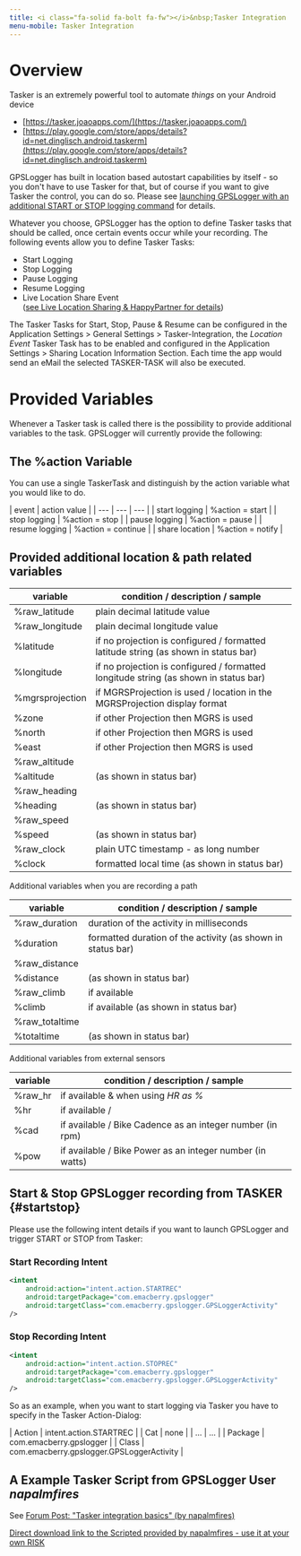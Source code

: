 ```yaml
---
title: <i class="fa-solid fa-bolt fa-fw"></i>&nbsp;Tasker Integration
menu-mobile: Tasker Integration
---
```


# Overview
Tasker is an extremely powerful tool to automate _things_ on your Android device
- [https://tasker.joaoapps.com/](https://tasker.joaoapps.com/)
- [https://play.google.com/store/apps/details?id=net.dinglisch.android.taskerm](https://play.google.com/store/apps/details?id=net.dinglisch.android.taskerm)

GPSLogger has built in location based autostart capabilities by itself - so you don't have to use Tasker for that, but
of course if you want to give Tasker the control, you can do so. Please see [launching GPSLogger with an additional
START or STOP logging command](#startstop) for details.

Whatever you choose, GPSLogger has the option to define Tasker tasks that should be called, once certain events occur
while your recording. The following events allow you to define Tasker Tasks:

- Start Logging
- Stop Logging
- Pause Logging
- Resume Logging
- Live Location Share Event<br/>([see Live Location Sharing & HappyPartner for details](./3200-liveshare.html))

The Tasker Tasks for Start, Stop, Pause & Resume can be configured in the Application Settings > General Settings >
Tasker-Integration, the _Location Event_ Tasker Task has to be enabled and configured in the Application Settings >
Sharing Location Information Section. Each time the app would send an eMail the selected TASKER-TASK will also be
executed.

# Provided Variables
Whenever a Tasker task is called there is the possibility to provide additional variables to the task. GPSLogger will
currently provide the following:

## The %action Variable

You can use a single TaskerTask and distinguish by the action variable what you would like to do.

| event | action value |
| --- | --- | --- |
| start logging | %action = start |
| stop logging | %action = stop |
| pause logging | %action = pause | 
| resume logging | %action = continue |
| share location | %action = notify | 

## Provided additional location & path related variables

| variable | condition / description / sample |
| --- | --- |
| %raw_latitude | plain decimal latitude value |
| %raw_longitude | plain decimal longitude value |
| %latitude | if no projection is configured / formatted latitude string (as shown in status bar) | 
| %longitude | if no projection is configured / formatted longitude string (as shown in status bar) |
| %mgrsprojection | if MGRSProjection is used / location in the MGRSProjection display format |
| %zone | if other Projection then MGRS is used |
| %north | if other Projection then MGRS is used |
| %east | if other Projection then MGRS is used |
| %raw_altitude |  |
| %altitude |  (as shown in status bar) |
| %raw_heading |  |
| %heading |  (as shown in status bar) |
| %raw_speed |  |
| %speed |  (as shown in status bar) |
| %raw_clock | plain UTC timestamp - as long number  |
| %clock |  formatted local time (as shown in status bar) |

Additional variables when you are recording a path

| variable | condition / description / sample |
| --- | --- |
| %raw_duration | duration of the activity in milliseconds |
| %duration | formatted duration of the activity (as shown in status bar) |
| %raw_distance |  |
| %distance | (as shown in status bar) |
| %raw_climb | if available |
| %climb | if available (as shown in status bar) |
| %raw_totaltime |  |
| %totaltime |  (as shown in status bar) |

Additional variables from external sensors

| variable | condition / description / sample |
| --- | --- |
| %raw_hr | if available & when using _HR as %_ |
| %hr | if available / |
| %cad | if available / Bike Cadence as an integer number (in rpm) |
| %pow | if available / Bike Power as an integer number (in watts) |

<!--
keyValues.add(new String[]{"raw_altitude", recToUse.getAlt()+"" });
keyValues.add(new String[]{"altitude", loc.alt2p(recToUse.getAlt()) });
float heading2p = recToUse.getHeading();
keyValues.add(new String[]{"raw_heading", heading2p +"" });
keyValues.add(new String[]{"heading", mStatusLatLonFormatter.heading2p(heading2p) +" "+ mStatusLatLonFormatter.heading2NESWp(heading2p) });
keyValues.add(new String[]{"raw_speed", recToUse.getSpeed()+"" });
keyValues.add(new String[]{"speed", loc.speed2p(recToUse.getSpeed()) });

if (_thePath != null) {
    keyValues.add(new String[]{"raw_duration", recToUse.getDeltaTimeFromStart()+""});
    keyValues.add(new String[]{"duration", mStatusLatLonFormatter.duration2p(recToUse.getDeltaTimeFromStart())});
    keyValues.add(new String[]{"raw_distance", recToUse.getDeltaDistanceFromStart()+""});
    keyValues.add(new String[]{"distance", loc.distance2p(recToUse.getDeltaDistanceFromStart())});
    if (recToUse.getAltGainFromStart() > 0) {
        keyValues.add(new String[]{"raw_climb", recToUse.getAltGainFromStart()+""});
        keyValues.add(new String[]{"climb", loc.alt2p((float) recToUse.getAltGainFromStart())});
    }
    keyValues.add(new String[]{"raw_totaltime", (recToUse.tStamp - _thePath.getFirstEventTs())+""});
    keyValues.add(new String[]{"totaltime", mStatusLatLonFormatter.duration2p(recToUse.tStamp - _thePath.getFirstEventTs())});
}
}

if (_currentHR != null && _currentHR.hr != -1) {
String hrVal;
if (statusDef[14] && mStatusMaxHr > 0) {
    hrVal = ((int) (100 * _currentHR.hr / mStatusMaxHr))+"%";
    keyValues.add(new String[]{"raw_hr", _currentHR.hr+""});
} else {
    hrVal = String.valueOf(_currentHR.hr);
}
keyValues.add(new String[]{"hr", hrVal});
}
--> 

## Start & Stop GPSLogger recording from TASKER {#startstop}

Please use the following intent details if you want to launch GPSLogger and trigger START or STOP from Tasker:

### Start Recording Intent 

```xml
<intent
    android:action="intent.action.STARTREC"
    android:targetPackage="com.emacberry.gpslogger"
    android:targetClass="com.emacberry.gpslogger.GPSLoggerActivity"
/>
```

### Stop Recording Intent

```xml
<intent
    android:action="intent.action.STOPREC"
    android:targetPackage="com.emacberry.gpslogger"
    android:targetClass="com.emacberry.gpslogger.GPSLoggerActivity"
/>
```

So as an example, when you want to start logging via Tasker you have to specify in the Tasker Action-Dialog:

| Action | intent.action.STARTREC |
| Cat | none |
| ... | ... |
| Package | com.emacberry.gpslogger |
| Class | com.emacberry.gpslogger.GPSLoggerActivity |

## A Example Tasker Script from GPSLogger User _napalmfires_

See [Forum Post: "Tasker integration basics" (by napalmfires)](https://forum.emacberry.com/viewtopic.php?f=207&t=7692)

[Direct download link to the Scripted provided by napalmfires - use it at your own RISK](https://taskernet.com/shares/?user=AS35m8lkibFqQo6nZByAHUnAtcdNn3YXeA3XkJ5sdJ72c%2B8zNuBxn0wVP5enA2DbkS3%2FkIuR&id=Project%3AGPS+Logger+II#)


<!--
```xml
<TaskerData sr="" dvi="1" tv="5.12.9-beta">
	<dmetric>1080.0,2206.0</dmetric>
	<Profile sr="prof225" ve="2">
    </Profile>
</TaskerData>
```
-->

